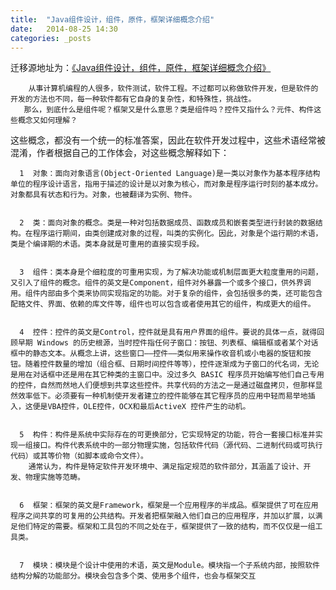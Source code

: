 ```yaml
---
title:  "Java组件设计，组件，原件，框架详细概念介绍"
date:   2014-08-25 14:30
categories: _posts
---
```


迁移源地址为：<a href="http://bgwan.blog.163.com/blog/static/23930101620147258522564/">《Java组件设计，组件，原件，框架详细概念介绍》</a>

        从事计算机编程的人很多，软件测试，软件工程。不过都可以称做软件开发，但是软件的开发的方法也不同，每一种软件都有它自身的复杂性，和特殊性，挑战性。
       那么，到底什么是组件呢？框架又是什么意思？类是组件吗？控件又指什么？元件、构件这些概念又如何理解？
这些概念，都没有一个统一的标准答案，因此在软件开发过程中，这些术语经常被混淆，作者根据自己的工作体会，对这些概念解释如下：


      1  对象：面向对象语言(Object-Oriented Language)是一类以对象作为基本程序结构单位的程序设计语言，指用于描述的设计是以对象为核心，而对象是程序运行时刻的基本成分。对象都具有状态和行为。对象，也被翻译为实例、物件。


      2  类：面向对象的概念。类是一种对包括数据成员、函数成员和嵌套类型进行封装的数据结构。在程序运行期间，由类创建成对象的过程，叫类的实例化。因此，对象是个运行期的术语，类是个编译期的术语。类本身就是可重用的直接实现手段。


      3  组件：类本身是个细粒度的可重用实现，为了解决功能或机制层面更大粒度重用的问题，又引入了组件的概念。组件的英文是Component，组件对外暴露一个或多个接口，供外界调用。组件内部由多个类来协同实现指定的功能。对于复杂的组件，会包括很多的类，还可能包含配臵文件、界面、依赖的库文件等，组件也可以包含或者使用其它的组件，构成更大的组件。


      4  控件：控件的英文是Control，控件就是具有用户界面的组件。要说的具体一点，就得回顾早期 Windows 的历史根源，当时控件指任何子窗口：按钮、列表框、编辑框或者某个对话框中的静态文本。从概念上讲，这些窗口——控件——类似用来操作收音机或小电器的旋钮和按钮。随着控件数量的增加（组合框、日期时间控件等等），控件逐渐成为子窗口的代名词，无论是用在对话框中还是用在其它种类的主窗口中。没过多久 BASIC 程序员开始编写他们自己专用的控件，自然而然地人们便想到共享这些控件。共享代码的方法之一是通过磁盘拷贝，但那样显然效率低下。必须要有一种机制使开发者建立的控件能够在其它程序员的应用中轻而易举地插入，这便是VBA控件，OLE控件，OCX和最后ActiveX 控件产生的动机。


      5  构件：构件是系统中实际存在的可更换部分，它实现特定的功能，符合一套接口标准并实现一组接口。构件代表系统中的一部分物理实施，包括软件代码（源代码、二进制代码或可执行代码）或其等价物（如脚本或命令文件）。
        通常认为，构件是特定软件开发环境中、满足指定规范的软件部分，其涵盖了设计、开发、物理实施等范畴。


      6  框架：框架的英文是Framework，框架是一个应用程序的半成品。框架提供了可在应用程序之间共享的可复用的公共结构。开发者把框架融入他们自己的应用程序，并加以扩展，以满足他们特定的需要。框架和工具包的不同之处在于，框架提供了一致的结构，而不仅仅是一组工具类。


      7  模块：模块是个设计中使用的术语，英文是Module。模块指一个子系统内部，按照软件结构分解的功能部分。模块会包含多个类、使用多个组件，也会与框架交互


